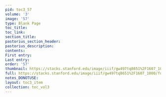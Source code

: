 ```yaml
---
pid: toc3_57
volume: '3'
image: '57'
type: Blank Page
toc_title: 
toc_link: 
section_title: 
pastorius_section_header: 
pastorius_description: 
contents: 
First entry: 
Last entry: 
order: '57'
thumbnail: https://stacks.stanford.edu/image/iiif/gw497tq8651%2F1607_1000/full/100,/0/default.jpg
full: https://stacks.stanford.edu/image/iiif/gw497tq8651%2F1607_1000/full/full/0/default.jpg
notes_DONOTUSE: 
layout: toc3_item
collection: toc_vol3
---
```

